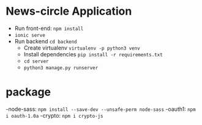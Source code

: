 # News-circle Application

- Run front-end: `npm install`
- `ionic serve`
- Run backend `cd backend`
    - Create virtualenv `virtualenv -p python3 venv`
    - Install dependencies `pip install -r requirements.txt`
    - `cd server`
    - `python3 manage.py runserver`

# package
-node-sass: `npm install --save-dev --unsafe-perm node-sass`
-oauth1: `npm i oauth-1.0a`
-crypto: `npm i crypto-js`
